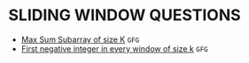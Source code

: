 # SLIDING WINDOW QUESTIONS

* [Max Sum Subarray of size K](https://github.com/anujvaghani0/DSA-Java/tree/master/src/SlidingWindowAlgo/MaxSumSubarrayOfSizeK.java) `GFG`</br>
* [First negative integer in every window of size k](https://github.com/anujvaghani0/DSA-Java/tree/master/src/SlidingWindowAlgo/FirstNegativeIntegernEveryWindowOfSizeK.java) `GFG`</br>